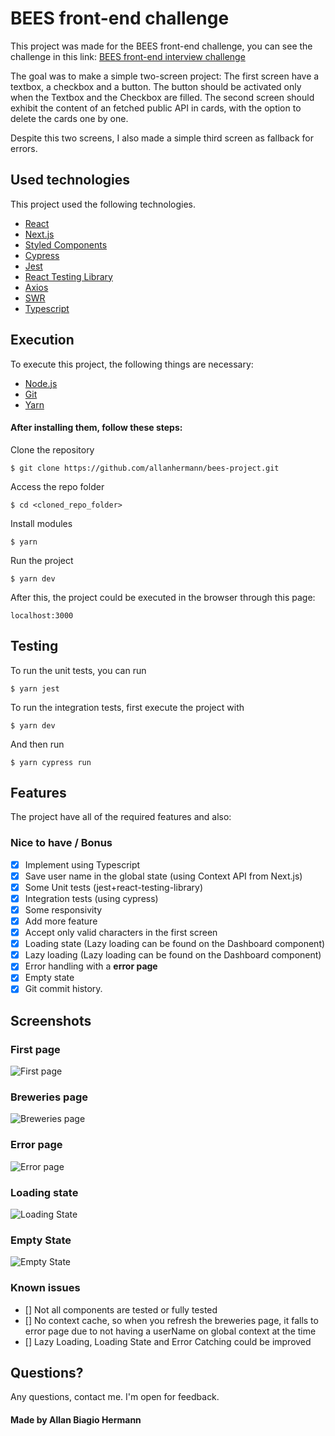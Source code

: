 # BEES front-end challenge

This project was made for the BEES front-end challenge, you can see the challenge in this link:
[BEES front-end interview challenge](https://gist.github.com/lucaslacava/9608d8b957224df44cd198c08de5bf2b)

The goal was to make a simple two-screen project:
The first screen have a textbox, a checkbox and a button. The button should be activated only when the Textbox and the Checkbox are filled.
The second screen should exhibit the content of an fetched public API in cards, with the option to delete the cards one by one.

Despite this two screens, I also made a simple third screen as fallback for errors.

## Used technologies

This project used the following technologies.

- [React](https://reactjs.org/)
- [Next.js](https://nextjs.org)
- [Styled Components](https://styled-components.com/)
- [Cypress](https://www.cypress.io/)
- [Jest](https://jestjs.io/pt-BR/)
- [React Testing Library](https://testing-library.com/docs/react-testing-library/intro)
- [Axios](https://axios-http.com/ptbr/docs/intro)
- [SWR](https://swr.vercel.app/)
- [Typescript](https://www.typescriptlang.org/)

## Execution

To execute this project, the following things are necessary:

- [Node.js](https://nodejs.org/)
- [Git](https://git-scm.com/)
- [Yarn](https://classic.yarnpkg.com/en/)

#### After installing them, follow these steps:  

Clone the repository
```
$ git clone https://github.com/allanhermann/bees-project.git
```

Access the repo folder
```
$ cd <cloned_repo_folder> 
```

 Install modules
```
$ yarn
```
 
Run the project
```
$ yarn dev
```

After this, the project could be executed in the browser through this page:

```
localhost:3000
```

## Testing

To run the unit tests, you can run
```
$ yarn jest
```

To run the integration tests, first execute the project with
```
$ yarn dev
```

And then run
```
$ yarn cypress run
```

## Features

The project have all of the required features and also:

### Nice to have / Bonus  
- [x] Implement using Typescript
- [x] Save user name in the global state (using Context API from Next.js)
- [x] Some Unit tests (jest+react-testing-library)
- [x] Integration tests (using cypress)
- [x] Some responsivity
- [x] Add more feature
- [x] Accept only valid characters in the first screen
- [x] Loading state (Lazy loading can be found on the Dashboard component) 
- [X] Lazy loading (Lazy loading can be found on the Dashboard component)
- [x] Error handling with a **error page**
- [x] Empty state
- [x] Git commit history.

## Screenshots

### First page
![First page](https://user-images.githubusercontent.com/83714868/167234281-0d58f47a-00b9-4338-b3c1-807c730885bc.png)

### Breweries page
![Breweries page](https://user-images.githubusercontent.com/83714868/167234632-938a3291-1d24-4c3b-90ac-cfdc0104c8a6.png)

### Error page
![Error page](https://user-images.githubusercontent.com/83714868/167234599-b47935d3-4253-4f48-8bad-52a0432cce14.png)

### Loading state
![Loading State](https://user-images.githubusercontent.com/83714868/167234852-50ef13ee-c623-4eda-aeda-26bd82a63d0e.gif)

### Empty State
![Empty State](https://user-images.githubusercontent.com/83714868/167234672-f0d8aee2-9efc-4ed2-ad68-39865460b3af.png)

### Known issues
- [] Not all components are tested or fully tested
- [] No context cache, so when you refresh the breweries page, it falls to error page due to not having a userName on global context at the time
- [] Lazy Loading, Loading State and Error Catching could be improved

## Questions?

Any questions, contact me. I'm open for feedback.

#### Made by Allan Biagio Hermann
